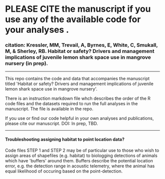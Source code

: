 # PLEASE CITE the manuscript if you use any of the available code for your analyses .

### citation: Kressler, MM, Trevail, A, Byrnes, E, White, C, Smukall, M, & Sherley, RB. Habitat or safety? Drivers and management implications of juvenile lemon shark space use in mangrove nursery (in prep).

---

This repo contains the code and data that accompanies the manuscript titled 'Habitat or safety? Drivers and management implications of juvenile lemon shark space use in mangrove nursery'.

There is an instruction markdown file whch describes the order of the R code files and the datasets required to run the full analyses in the manuscript. The file is available in the repo. 

If you use or find our code helpful in your own analyses and publications, please cite our manuscript. DOI: In prep, TBD.

---

#### Troubleshooting assigning habitat to point location data?

Code files STEP 1 and STEP 2 may be of particular use to those who wish to assign areas of shapefiles (e.g. habitat) to biologging detections of animals which have 'buffers' around them. Buffers describe the potential location error, e.g. the detection range in acoustic telemetry, where the animal has equal likelihood of occuring based on the point-detection.


